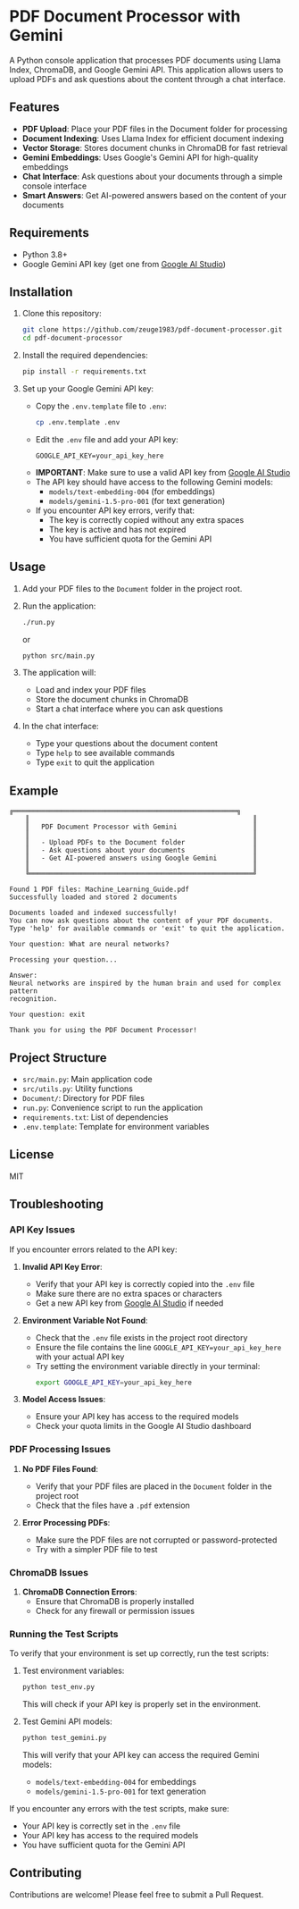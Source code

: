 # PDF Document Processor with Gemini

A Python console application that processes PDF documents using Llama Index, ChromaDB, and Google Gemini API. This application allows users to upload PDFs and ask questions about the content through a chat interface.

## Features

- **PDF Upload**: Place your PDF files in the Document folder for processing
- **Document Indexing**: Uses Llama Index for efficient document indexing
- **Vector Storage**: Stores document chunks in ChromaDB for fast retrieval
- **Gemini Embeddings**: Uses Google's Gemini API for high-quality embeddings
- **Chat Interface**: Ask questions about your documents through a simple console interface
- **Smart Answers**: Get AI-powered answers based on the content of your documents

## Requirements

- Python 3.8+
- Google Gemini API key (get one from [Google AI Studio](https://aistudio.google.com/app/apikey))

## Installation

1. Clone this repository:
   ```bash
   git clone https://github.com/zeuge1983/pdf-document-processor.git
   cd pdf-document-processor
   ```

2. Install the required dependencies:
   ```bash
   pip install -r requirements.txt
   ```

3. Set up your Google Gemini API key:
   - Copy the `.env.template` file to `.env`:
     ```bash
     cp .env.template .env
     ```
   - Edit the `.env` file and add your API key:
     ```
     GOOGLE_API_KEY=your_api_key_here
     ```
   - **IMPORTANT**: Make sure to use a valid API key from [Google AI Studio](https://aistudio.google.com/app/apikey)
   - The API key should have access to the following Gemini models:
     - `models/text-embedding-004` (for embeddings)
     - `models/gemini-1.5-pro-001` (for text generation)
   - If you encounter API key errors, verify that:
     - The key is correctly copied without any extra spaces
     - The key is active and has not expired
     - You have sufficient quota for the Gemini API

## Usage

1. Add your PDF files to the `Document` folder in the project root.

2. Run the application:
   ```bash
   ./run.py
   ```
   or
   ```bash
   python src/main.py
   ```

3. The application will:
   - Load and index your PDF files
   - Store the document chunks in ChromaDB
   - Start a chat interface where you can ask questions

4. In the chat interface:
   - Type your questions about the document content
   - Type `help` to see available commands
   - Type `exit` to quit the application

## Example

```
╔════════════════════════════════════════════════════════╗
    ║                                                        ║
    ║   PDF Document Processor with Gemini                   ║
    ║                                                        ║
    ║   - Upload PDFs to the Document folder                 ║
    ║   - Ask questions about your documents                 ║
    ║   - Get AI-powered answers using Google Gemini         ║
    ║                                                        ║
    ╚════════════════════════════════════════════════════════╝

Found 1 PDF files: Machine_Learning_Guide.pdf
Successfully loaded and stored 2 documents

Documents loaded and indexed successfully!
You can now ask questions about the content of your PDF documents.
Type 'help' for available commands or 'exit' to quit the application.

Your question: What are neural networks?

Processing your question...

Answer:
Neural networks are inspired by the human brain and used for complex pattern
recognition.

Your question: exit

Thank you for using the PDF Document Processor!
```

## Project Structure

- `src/main.py`: Main application code
- `src/utils.py`: Utility functions
- `Document/`: Directory for PDF files
- `run.py`: Convenience script to run the application
- `requirements.txt`: List of dependencies
- `.env.template`: Template for environment variables

## License

MIT

## Troubleshooting

### API Key Issues

If you encounter errors related to the API key:

1. **Invalid API Key Error**: 
   - Verify that your API key is correctly copied into the `.env` file
   - Make sure there are no extra spaces or characters
   - Get a new API key from [Google AI Studio](https://aistudio.google.com/app/apikey) if needed

2. **Environment Variable Not Found**:
   - Check that the `.env` file exists in the project root directory
   - Ensure the file contains the line `GOOGLE_API_KEY=your_api_key_here` with your actual API key
   - Try setting the environment variable directly in your terminal:
     ```bash
     export GOOGLE_API_KEY=your_api_key_here
     ```

3. **Model Access Issues**:
   - Ensure your API key has access to the required models
   - Check your quota limits in the Google AI Studio dashboard

### PDF Processing Issues

1. **No PDF Files Found**:
   - Verify that your PDF files are placed in the `Document` folder in the project root
   - Check that the files have a `.pdf` extension

2. **Error Processing PDFs**:
   - Make sure the PDF files are not corrupted or password-protected
   - Try with a simpler PDF file to test

### ChromaDB Issues

1. **ChromaDB Connection Errors**:
   - Ensure that ChromaDB is properly installed
   - Check for any firewall or permission issues

### Running the Test Scripts

To verify that your environment is set up correctly, run the test scripts:

1. Test environment variables:
   ```bash
   python test_env.py
   ```
   This will check if your API key is properly set in the environment.

2. Test Gemini API models:
   ```bash
   python test_gemini.py
   ```
   This will verify that your API key can access the required Gemini models:
   - `models/text-embedding-004` for embeddings
   - `models/gemini-1.5-pro-001` for text generation

If you encounter any errors with the test scripts, make sure:
- Your API key is correctly set in the `.env` file
- Your API key has access to the required models
- You have sufficient quota for the Gemini API

## Contributing

Contributions are welcome! Please feel free to submit a Pull Request.
